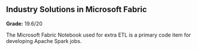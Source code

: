 ## Industry Solutions in Microsoft Fabric

**Grade:** 19.6/20

The Microsoft Fabric Notebook used for extra ETL is a primary code item for developing Apache Spark jobs.
